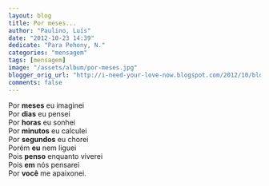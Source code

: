 ```yaml
---
layout: blog
title: Por meses...
author: "Paulino, Luís"
date: "2012-10-23 14:39"
dedicate: "Para Pehony, N."
categories: "mensagem"
tags: [mensagem]
image: "/assets/album/por-meses.jpg"
blogger_orig_url: "http://i-need-your-love-now.blogspot.com/2012/10/blog-post_23.html"
comments: false
---
```

Por **meses** eu imaginei\
Por **dias** eu pensei\
Por **horas** eu sonhei\
Por **minutos** eu calculei\
Por **segundos** eu chorei\
Porém **eu** nem liguei\
Pois **penso** enquanto viverei\
Pois **em** nós pensarei\
Por **você** me apaixonei.
